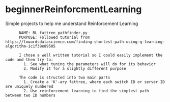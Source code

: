 # beginnerReinforcmentLearning
Simple projects to help me understand Reinforcement Learning

          
          NAME: RL_fattree_pathfinder.py
          PURPOSE: Followed tutorial from https://towardsdatascience.com/finding-shortest-path-using-q-learning-algorithm-1c1f39e89505
          
          I chose a well written tutorial so I could easily implement the code and then try to:
            1. See what tuning the parameters will do for its behavior
            2. Modify it for a slightly different purpose
            
          The code is structed into two main parts
            1. Create a 'K'-ary fattree, where each switch ID or server ID are uniquely numbered
            2. Use reinforcement learning to find the simplest path between two ID numbers
            
           
